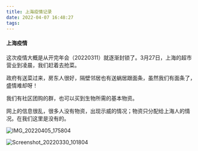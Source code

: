 ```yaml
---
title: 上海疫情记录
date: 2022-04-07 16:48:27
tags: 
---
```






#### 上海疫情

这次疫情大概是从开完年会（20220311）就逐渐封锁了。3月27日，上海的超市营业到凌晨，我们赶着去抢菜。

政府有送菜过来，房东人很好，隔壁邻居也有送蜗居跟面条，虽然我们有面条了，盛情难却呀！

我们有社区团购的群，也可以买到生物所需的基本物资。

网上的信息很乱，很多人没有物资，出现示威的情况；物资只分配给上海人的情况。在我们这里是没有的。

![IMG_20220405_175804](涓婃捣鐤儏璁板綍/IMG_20220405_175804.jpg)

![Screenshot_20220330_101804](涓婃捣鐤儏璁板綍/Screenshot_20220330_101804.jpg)
